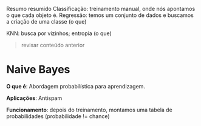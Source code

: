 Resumo resumido
Classificação: treinamento manual, onde nós apontamos o que cada objeto é.
Regressão: temos um conjunto de dados e buscamos a criação de uma classe (o que)

KNN: busca por vizinhos;
entropia (o que)

> revisar conteúdo anterior

# Naive Bayes

**O que é**: Abordagem probabilística para aprendizagem.

**Aplicações**: Antispam

**Funcionamento**: depois do treinamento, montamos uma tabela de probabilidades (probabilidade != chance)